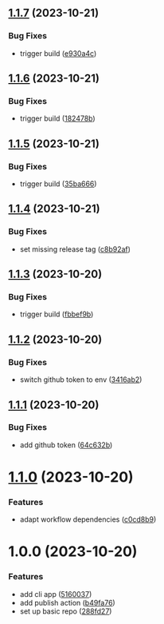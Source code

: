 ## [1.1.7](https://github.com/CycriLabs/test-cli-app/compare/1.1.6...1.1.7) (2023-10-21)


### Bug Fixes

* trigger build ([e930a4c](https://github.com/CycriLabs/test-cli-app/commit/e930a4c376fe398b3f0f65ec88ae735bde13902b))

## [1.1.6](https://github.com/CycriLabs/test-cli-app/compare/1.1.5...1.1.6) (2023-10-21)


### Bug Fixes

* trigger build ([182478b](https://github.com/CycriLabs/test-cli-app/commit/182478b58184801b3b266319cf7dde9b5120eb6b))

## [1.1.5](https://github.com/CycriLabs/test-cli-app/compare/1.1.4...1.1.5) (2023-10-21)


### Bug Fixes

* trigger build ([35ba666](https://github.com/CycriLabs/test-cli-app/commit/35ba6668cc1778fdbcbfdbbc74a919a3c8b40276))

## [1.1.4](https://github.com/CycriLabs/test-cli-app/compare/1.1.3...1.1.4) (2023-10-21)


### Bug Fixes

* set missing release tag ([c8b92af](https://github.com/CycriLabs/test-cli-app/commit/c8b92af9ff832da803d36164fa459b190aadd772))

## [1.1.3](https://github.com/CycriLabs/test-cli-app/compare/1.1.2...1.1.3) (2023-10-20)


### Bug Fixes

* trigger build ([fbbef9b](https://github.com/CycriLabs/test-cli-app/commit/fbbef9b22eadeb7b5304433a6c1ac557931f6ecc))

## [1.1.2](https://github.com/CycriLabs/test-cli-app/compare/1.1.1...1.1.2) (2023-10-20)


### Bug Fixes

* switch github token to env ([3416ab2](https://github.com/CycriLabs/test-cli-app/commit/3416ab2da06970ac821d3ca643deae9d484afa34))

## [1.1.1](https://github.com/CycriLabs/test-cli-app/compare/1.1.0...1.1.1) (2023-10-20)


### Bug Fixes

* add github token ([64c632b](https://github.com/CycriLabs/test-cli-app/commit/64c632bb310b62c439348d69bc8910e6702f34b9))

# [1.1.0](https://github.com/CycriLabs/test-cli-app/compare/1.0.0...1.1.0) (2023-10-20)


### Features

* adapt workflow dependencies ([c0cd8b9](https://github.com/CycriLabs/test-cli-app/commit/c0cd8b956b34cf1e1c510443a06bafb4aef8fe65))

# 1.0.0 (2023-10-20)


### Features

* add cli app ([5160037](https://github.com/CycriLabs/test-cli-app/commit/51600375fa2a712b3ca0c4b894a46fcae54bafc8))
* add publish action ([b49fa76](https://github.com/CycriLabs/test-cli-app/commit/b49fa762362e372a518f3de402fc9438cfd52bcf))
* set up basic repo ([288fd27](https://github.com/CycriLabs/test-cli-app/commit/288fd27a87a30a701fe0abbe7699c93e23fc6c60))
